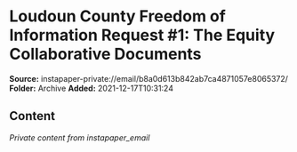 # Loudoun County Freedom of Information Request #1: The Equity Collaborative Documents

**Source:** instapaper-private://email/b8a0d613b842ab7ca4871057e8065372/
**Folder:** Archive
**Added:** 2021-12-17T10:31:24




## Content
*Private content from instapaper_email*
